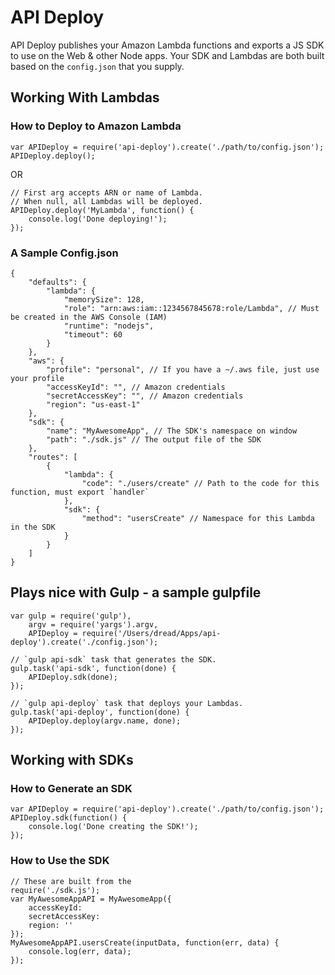 # API Deploy

API Deploy publishes your Amazon Lambda functions and exports a JS SDK to use on the Web & other Node apps. Your SDK and Lambdas are both built based on the `config.json` that you supply.

## Working With Lambdas

### How to Deploy to Amazon Lambda

```
var APIDeploy = require('api-deploy').create('./path/to/config.json');
APIDeploy.deploy();
```

OR

```
// First arg accepts ARN or name of Lambda.
// When null, all Lambdas will be deployed.
APIDeploy.deploy('MyLambda', function() {
    console.log('Done deploying!');
});
```

### A Sample Config.json

```
{
    "defaults": {
        "lambda": {
            "memorySize": 128,
            "role": "arn:aws:iam::1234567845678:role/Lambda", // Must be created in the AWS Console (IAM)
            "runtime": "nodejs",
            "timeout": 60
        }
    },
    "aws": {
        "profile": "personal", // If you have a ~/.aws file, just use your profile
        "accessKeyId": "", // Amazon credentials
        "secretAccessKey": "", // Amazon credentials
        "region": "us-east-1"
    },
    "sdk": {
        "name": "MyAwesomeApp", // The SDK's namespace on window
        "path": "./sdk.js" // The output file of the SDK
    },
    "routes": [
        {
            "lambda": {
                "code": "./users/create" // Path to the code for this function, must export `handler`
            },
            "sdk": {
                "method": "usersCreate" // Namespace for this Lambda in the SDK
            }
        }
    ]
}
```

## Plays nice with Gulp - a sample gulpfile

```
var gulp = require('gulp'),
    argv = require('yargs').argv,
    APIDeploy = require('/Users/dread/Apps/api-deploy').create('./config.json');

// `gulp api-sdk` task that generates the SDK.
gulp.task('api-sdk', function(done) {
    APIDeploy.sdk(done);
});

// `gulp api-deploy` task that deploys your Lambdas.
gulp.task('api-deploy', function(done) {
    APIDeploy.deploy(argv.name, done);
});
```

## Working with SDKs

### How to Generate an SDK

```
var APIDeploy = require('api-deploy').create('./path/to/config.json');
APIDeploy.sdk(function() {
    console.log('Done creating the SDK!');
});
```

### How to Use the SDK

```
// These are built from the
require('./sdk.js');
var MyAwesomeAppAPI = MyAwesomeApp({
    accessKeyId:
    secretAccessKey:
    region: ''
});
MyAwesomeAppAPI.usersCreate(inputData, function(err, data) {
    console.log(err, data);
});
```
